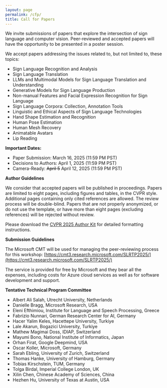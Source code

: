 ```yaml
---
layout: page
permalink: /cfp/
title: Call for Papers
---
```


We invite submissions of papers that explore the intersection of sign language and computer vision. Peer-reviewed and accepted papers will have the opportunity to be presented in a poster session. 

We accept papers addressing the issues related to, but not limited to, these topics: 

- Sign Language Recognition and Analysis
- Sign Language Translation
- LLMs and Multimodal Models for Sign Language Translation and Understanding
- Generative Models for Sign Language Production
- Non-manual Features and Facial Expression Recognition for Sign Language 
- Sign Language Corpora: Collection, Annotation Tools
- Linguistic and Ethical Aspects of Sign Language Technologies
- Hand Shape Estimation and Recognition 
- Human Pose Estimation 
- Human Mesh Recovery 
- Animatable Avatars
- Lip Reading

**Important Dates:** 

- Paper Submission: March 16, 2025 (11:59 PM PST)
- Decisions to Authors: April 1, 2025 (11:59 PM PST)
- Camera-Ready: ~~April 5~~ April 12, 2025 (11:59 PM PST)

**Author Guidelines**

We consider that accepted papers will be published in proceedings. Papers are limited to eight pages, including figures and tables, in the CVPR style. Additional pages containing only cited references are allowed. The review process will be double-blind. Papers that are not properly anonymized, or do not use the template, or have more than eight pages (excluding references) will be rejected without review.

Please download the [CVPR 2025 Author Kit](https://github.com/cvpr-org/author-kit/releases) for detailed formatting instructions. 



**Submission Guidelines**

The Microsoft CMT will be used for managing the peer-reviewing process for this workshop: [https://cmt3.research.microsoft.com/SLRTP2025/](https://cmt3.research.microsoft.com/SLRTP2025/)

The service is provided for free by Microsoft and they bear all the expenses, including costs for Azure cloud services as well as for software development and support.

**Tentative Technical Program Committee**

- Albert Ali Salah, Utrecht University, Netherlands
- Danielle Bragg, Microsoft Research, USA
- Eleni Efthimiou, Institute for Language and Speech Processing, Greece
- Fabrizio Nunnari, German Research Center for AI, Germany
- Hacer Yalim Keles, Hacettepe University, Turkiye
- Lale Akarun, Bogazici University, Turkiye
- Mathew Magimai Doss, IDIAP, Switzerland
- Mayumi Bono, National Institute of Informatics, Japan
- Orhan Firat, Google Deepmind, USA
- Oscar Koller, Microsoft, Germany
- Sarah Ebling, University of Zurich, Switzerland
- Thomas Hanke, University of Hamburg, Germany
- Tobias Kirschstein, TUM, Germany
- Tolga Birdal, Imperial College London, UK
- Xilin Chen, Chinese Academy of Sciences, China
- Hezhen Hu, University of Texas at Austin, USA

